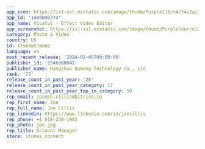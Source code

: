 ```yaml
---
app_icon: https://is1-ssl.mzstatic.com/image/thumb/Purple116/v4/f4/2a/25/f42a254c-0bef-90b5-13a7-c5a1547e2243/AppIcon-0-0-1x_U007emarketing-0-10-0-0-P3-85-220.png/1024x1024bb.png
app_id: '1489090374'
app_name: VivaCut - Effect Video Editor
app_screenshot: https://is1-ssl.mzstatic.com/image/thumb/PurpleSource126/v4/38/8f/b3/388fb3d7-c616-7c0f-c51e-8bc257b4c831/a396f782-1425-4b06-9d41-c4fba9c5122b__U7f8e_U56fd_U753b_U4e2d_U753b6.5.jpg/1242x2688bb.png
category: Photo & Video
country: US
id: tTvb6wVJXnWZ
language: en
most_recent_release: '2024-02-05T00:00:00'
publisher_id: '1546368041'
publisher_name: Hangzhou Qumeng Technology Co., Ltd
rank: '77'
release_count_in_past_year: '28'
release_count_in_past_year_category: 17
release_count_in_past_year_top_in_category: 50
rep_email: joseph.cillis@bitrise.io
rep_first_name: Joe
rep_full_name: Joe Cillis
rep_linkedin: https://www.linkedin.com/in/joecillis
rep_phone: +1 518-258-1902
rep_photo: joe.jpg
rep_title: Account Manager
store: itunes_connect
---
```

